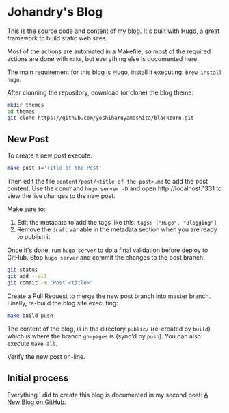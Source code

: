 # Johandry's Blog

This is the source code and content of my [blog](http://blog.johandry.com). It's built with [Hugo](https://gohugo.io/), a great framework to build static web sites.

Most of the actions are automated in a Makefile, so most of the required actions are done with `make`, but everything else is documented here.

The main requirement for this blog is [Hugo](https://gohugo.io/), install it executing: `brew install hugo`. 

After clonning the repository, download (or clone) the blog theme:

```bash
mkdir themes
cd themes
git clone https://github.com/yoshiharuyamashita/blackburn.git
```

## New Post

To create a new post execute:

```bash
make post T='Title of the Post'
```

Then edit the file `content/post/<title-of-the-post>.md` to add the post content. Use the command  `hugo server -D` and open http://localhost:1331 to view the live changes to the new post.

Make sure to:

1. Edit the metadata to add the tags like this: `tags: ["Hugo", "Blogging"]`
2. Remove the `draft` variable in the metadata section when you are ready to publish it

Once it's done, run `hugo server` to do a final validation before deploy to GitHub. Stop `hugo server` and commit the changes to the post branch:

```bash
git status
git add --all
git commit -m "Post <title>"
```

Create a Pull Request to merge the new post branch into master branch. Finally, re-build the blog site executing:

```bash
make build push
```

The content of the blog, is in the directory `public/` (re-created by `build`) which is where the branch `gh-pages` is (sync'd by `push`). You can also execute `make all`.

Verify the new post on-line.

## Initial process

Everything I did to create this blog is documented in my second post: [A New Blog on GitHub](http://blog.johandry.com/post/a-new-blog-on-github/).
